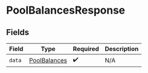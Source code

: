 # PoolBalancesResponse


## Fields

| Field                                               | Type                                                | Required                                            | Description                                         |
| --------------------------------------------------- | --------------------------------------------------- | --------------------------------------------------- | --------------------------------------------------- |
| `data`                                              | [PoolBalances](../../models/shared/PoolBalances.md) | :heavy_check_mark:                                  | N/A                                                 |